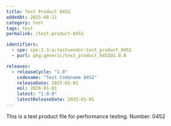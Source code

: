 ```yaml
---
title: Test Product 0452
addedAt: 2025-08-21
category: test
tags: test
permalink: /test-product-0452

identifiers:
  - cpe: cpe:2.3:a:testvendor:test_product_0452
  - purl: pkg:generic/test_product_0452@1.0.0

releases:
  - releaseCycle: "1.0"
    codename: "Test Codename 0452"
    releaseDate: 2025-01-01
    eol: 2026-01-01
    latest: "1.0.0"
    latestReleaseDate: 2025-01-01
---
```


This is a test product file for performance testing. Number: 0452
